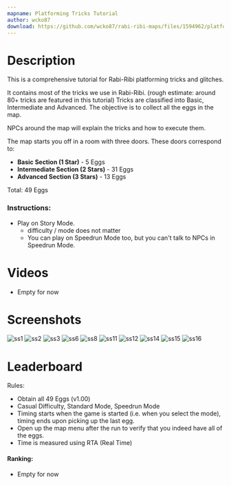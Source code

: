 ```yaml
---
mapname: Platforming Tricks Tutorial
author: wcko87
download: https://github.com/wcko87/rabi-ribi-maps/files/1594962/platforming_tricks_tutorial_v1_00.zip
---
```

# Description

This is a comprehensive tutorial for Rabi-Ribi platforming tricks and glitches.

It contains most of the tricks we use in Rabi-Ribi. (rough estimate: around 80+ tricks are featured in this tutorial) Tricks are classified into Basic, Intermediate and Advanced. The objective is to collect all the eggs in the map.

NPCs around the map will explain the tricks and how to execute them.

The map starts you off in a room with three doors. These doors correspond to:
* **Basic Section (1 Star)** - 5 Eggs
* **Intermediate Section (2 Stars)** - 31 Eggs
* **Advanced Section (3 Stars)** - 13 Eggs

Total: 49 Eggs

### Instructions:
* Play on Story Mode.
  - difficulty / mode does not matter
  - You can play on Speedrun Mode too, but you can't talk to NPCs in Speedrun Mode.

# Videos

* Empty for now

# Screenshots

![ss1](https://user-images.githubusercontent.com/27341392/34458902-6e9867d2-ee1e-11e7-98e7-e846bae22d3c.png)
![ss2](https://user-images.githubusercontent.com/27341392/34458903-726af8c0-ee1e-11e7-84a5-089342465af1.png)
![ss3](https://user-images.githubusercontent.com/27341392/34458905-76aa64e8-ee1e-11e7-9dcb-4aa42b1adb64.png)
![ss6](https://user-images.githubusercontent.com/27341392/34458906-821e8e94-ee1e-11e7-9159-f8f33fc18b19.png)
![ss8](https://user-images.githubusercontent.com/27341392/34458907-897cea00-ee1e-11e7-89dd-2f1062c5eb10.png)
![ss11](https://user-images.githubusercontent.com/27341392/34458908-8cbdcfea-ee1e-11e7-845b-927d9d899982.png)
![ss12](https://user-images.githubusercontent.com/27341392/34458910-8fea8fbe-ee1e-11e7-8397-ec4f3543dd11.png)
![ss14](https://user-images.githubusercontent.com/27341392/34458911-93b76dd8-ee1e-11e7-9398-cf9d8ec02026.png)
![ss15](https://user-images.githubusercontent.com/27341392/34458918-c0d3fd18-ee1e-11e7-993b-2e008814217c.png)
![ss16](https://user-images.githubusercontent.com/27341392/34458912-95a959bc-ee1e-11e7-9208-85b7a5ed6fe2.png)

# Leaderboard

Rules:
* Obtain all 49 Eggs (v1.00)
* Casual Difficulty, Standard Mode, Speedrun Mode
* Timing starts when the game is started (i.e. when you select the mode), timing ends upon picking up the last egg.
* Open up the map menu after the run to verify that you indeed have all of the eggs.
* Time is measured using RTA (Real Time)

#### Ranking:

* Empty for now
